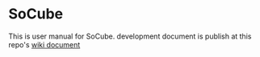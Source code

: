 # SoCube
This is user manual for SoCube. development document is publish at this repo's [wiki document](https://github.com/GCS-ZHN/socube-docs/wiki/socube%E7%94%A8%E6%88%B7%E6%89%8B%E5%86%8C%E7%BB%B4%E6%8A%A4%E6%B5%81%E7%A8%8B)